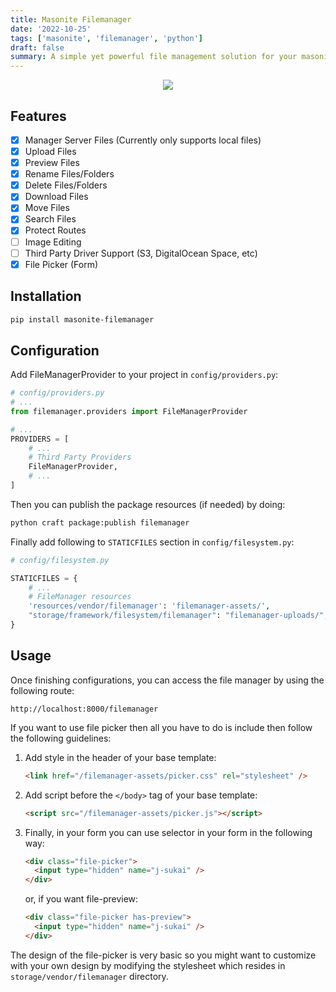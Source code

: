 ```yaml
---
title: Masonite Filemanager
date: '2022-10-25'
tags: ['masonite', 'filemanager', 'python']
draft: false
summary: A simple yet powerful file management solution for your masonite application.
---
```


<p align="center">
<img src="https://banners.beyondco.de/Masonite%20Filemanager.png?theme=light&packageManager=pip+install&packageName=masonite-filemanager&pattern=charlieBrown&style=style_2&description=File+management+solution+for+Masonite&md=1&showWatermark=1&fontSize=100px&images=adjustments&widths=50&heights=50" />
</p>

## Features

- [x] Manager Server Files (Currently only supports local files)
- [x] Upload Files
- [x] Preview Files
- [x] Rename Files/Folders
- [x] Delete Files/Folders
- [x] Download Files
- [x] Move Files
- [x] Search Files
- [x] Protect Routes
- [ ] Image Editing
- [ ] Third Party Driver Support (S3, DigitalOcean Space, etc)
- [x] File Picker (Form)

## Installation

```bash
pip install masonite-filemanager
```

## Configuration

Add FileManagerProvider to your project in `config/providers.py`:

```python
# config/providers.py
# ...
from filemanager.providers import FileManagerProvider

# ...
PROVIDERS = [
    # ...
    # Third Party Providers
    FileManagerProvider,
    # ...
]
```

Then you can publish the package resources (if needed) by doing:

```bash
python craft package:publish filemanager
```

Finally add following to `STATICFILES` section in `config/filesystem.py`:

```python
# config/filesystem.py

STATICFILES = {
    # ...
    # FileManager resources
    'resources/vendor/filemanager': 'filemanager-assets/',
    "storage/framework/filesystem/filemanager": "filemanager-uploads/",
}
```

## Usage

Once finishing configurations, you can access the file manager by using the following route:

`http://localhost:8000/filemanager`

If you want to use file picker then all you have to do is include then follow the following guidelines:

1. Add style in the header of your base template:
   ```html
   <link href="/filemanager-assets/picker.css" rel="stylesheet" />
   ```
2. Add script before the `</body>` tag of your base template:
   ```html
   <script src="/filemanager-assets/picker.js"></script>
   ```
3. Finally, in your form you can use selector in your form in the following way:
   ```html
   <div class="file-picker">
     <input type="hidden" name="j-sukai" />
   </div>
   ```
   or, if you want file-preview:
   ```html
   <div class="file-picker has-preview">
     <input type="hidden" name="j-sukai" />
   </div>
   ```

The design of the file-picker is very basic so you might want to customize with your own design by modifying the stylesheet which resides in `storage/vendor/filemanager` directory.
